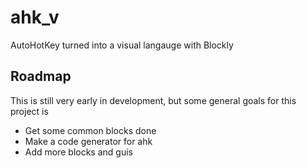 # ahk_v

AutoHotKey turned into a visual langauge with Blockly

## Roadmap

This is still very early in development, but some general goals for this project is
- Get some common blocks done
- Make a code generator for ahk
- Add more blocks and guis